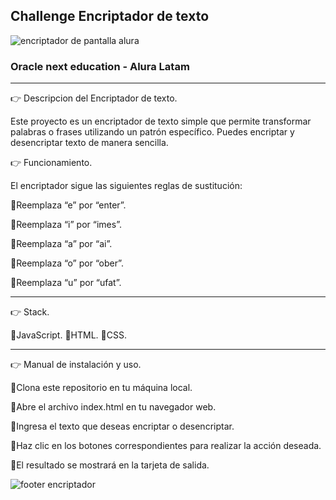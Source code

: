 ## Challenge Encriptador de texto 

![encriptador de pantalla alura](https://github.com/user-attachments/assets/b30872fb-39a7-48e2-8a4e-c38869ced3a3)

### Oracle next education - Alura Latam

* * * * * * * * * * * * * * * * * * * * * * * * * * * * * * * * * * * * * * * * * * * * * * * * * * * 
:point_right: Descripcion del Encriptador de texto.

Este proyecto es un encriptador de texto simple que permite transformar palabras o frases utilizando un patrón específico. Puedes encriptar y desencriptar texto de manera sencilla.

:point_right: Funcionamiento.

El encriptador sigue las siguientes reglas de sustitución:

:small_orange_diamond:Reemplaza “e” por “enter”.

:small_orange_diamond:Reemplaza “i” por “imes”.

:small_orange_diamond:Reemplaza “a” por “ai”.

:small_orange_diamond:Reemplaza “o” por “ober”.

:small_orange_diamond:Reemplaza “u” por “ufat”.

* * * * * * * * * * * * * * * * * * * * * * * * * * * * * * * * * * * * * * * * * * * * * * * * * * * 

:point_right: Stack.

:small_orange_diamond:JavaScript.
:small_orange_diamond:HTML.
:small_orange_diamond:CSS.

* * * * * * * * * * * * * * * * * * * * * * * * * * * * * * * * * * * * * * * * * * * * * * * * * * * 

:point_right: Manual de instalación y uso.

:small_orange_diamond:Clona este repositorio en tu máquina local.

:small_orange_diamond:Abre el archivo index.html en tu navegador web.

:small_orange_diamond:Ingresa el texto que deseas encriptar o desencriptar.

:small_orange_diamond:Haz clic en los botones correspondientes para realizar la acción deseada.

:small_orange_diamond:El resultado se mostrará en la tarjeta de salida.



![footer encriptador](https://github.com/user-attachments/assets/5babf13a-1404-48be-9d64-dcfd83c52c8f)
